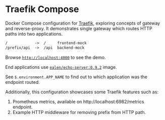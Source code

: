 # Traefik Compose

Docker Compose configuration for [Traefik](https://doc.traefik.io/traefik/), exploring concepts of gateway and
reverse-proxy. It demonstrates single gateway which routes HTTP paths into two applications.

```txt
/            ->  /     frontend-mock
/prefix/api  ->  /api  backend-mock
```

Browse [`http://localhost:4000`](http://localhost:4000) to see the demo.

End applications use [`ealen/echo-server:0.9.2`](https://hub.docker.com/r/ealen/echo-server) image.

See `$.environment.APP_NAME` to find out to which application was the endpoint routed.

Additionally, this configuration showcases some Traefik features such as:

1. Prometheus metrics, available on http://localhost:6982/metrics endpoint.
2. Example HTTP middleware for removing prefix from HTTP path. 
